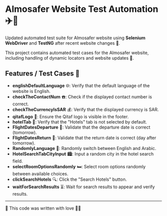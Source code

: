 # Almosafer Website Test Automation ✈️🏨

Updated automated test suite for Almosafer website using **Selenium WebDriver** and **TestNG** after recent website changes 🔧.

This project contains automated test cases for the Almosafer website, including handling of dynamic locators and website updates 🚀.

## Features / Test Cases 📝

- **englishDefaultLanguage** 🌐: Verify that the default language of the website is English.
- **checkTheContactNum** ☎️: Check if the displayed contact number is correct.
- **checkTheCurrencyIsSAR** 💰: Verify that the displayed currency is SAR.
- **qitafLogo** 🎫: Ensure the Qitaf logo is visible in the footer.
- **hotelTab** 🏨: Verify that the "Hotels" tab is not selected by default.
- **FlightDatesDeparture** 📅: Validate that the departure date is correct (tomorrow).
- **FlightDatesReturn** 📅: Validate that the return date is correct (day after tomorrow).
- **RandomlyLanguage** 🔄: Randomly switch between English and Arabic.
- **HotelSearchTabCityInput** 🏙️: Input a random city in the hotel search field.
- **selectRoomOptionsRandomly** 🛏️: Select room options randomly between available choices.
- **clickSearchHotels** 🔍: Click the "Search Hotels" button.
- **waitForSearchResults** ⏳: Wait for search results to appear and verify results.

------------------------------------------------------

💙 This code was written with love 🚀✨
